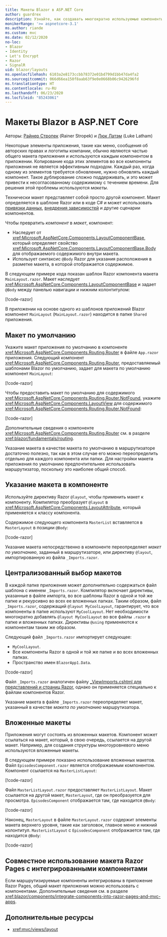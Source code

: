 ```yaml
---
title: Макеты Blazor в ASP.NET Core
author: guardrex
description: Узнайте, как создавать многократно используемые компоненты макета для Blazor приложений.
monikerRange: '>= aspnetcore-3.1'
ms.author: riande
ms.custom: mvc
ms.date: 02/12/2020
no-loc:
- Blazor
- Identity
- Let's Encrypt
- Razor
- SignalR
uid: blazor/layouts
ms.openlocfilehash: 6103a2e8173ccbb78372e01bd799d1bb47da4fa2
ms.sourcegitcommit: 066d66ea150f8aab63f9e0e0668b06c9426296fd
ms.translationtype: HT
ms.contentlocale: ru-RU
ms.lasthandoff: 06/23/2020
ms.locfileid: "85243061"
---
```

# <a name="aspnet-core-blazor-layouts"></a>Макеты Blazor в ASP.NET Core

Авторы: [Райнер Стропек](https://www.timecockpit.com) (Rainer Stropek) и [Люк Латэм](https://github.com/guardrex) (Luke Latham)

Некоторые элементы приложения, такие как меню, сообщения об авторских правах и логотипы компании, обычно являются частью общего макета приложения и используются каждым компонентом в приложении. Копирование кода этих элементов во все компоненты приложения не является эффективным подходом. Каждый раз, когда одному из элементов требуется обновление, нужно обновлять каждый компонент. Такое дублирование сложно поддерживать, и это может привести к несогласованному содержимому с течением времени. Для решения этой проблемы используются *макеты*.

Технически макет представляет собой просто другой компонент. Макет определяется в шаблоне Razor или в коде C# и может использовать [привязки данных](xref:blazor/components/data-binding), [внедрения зависимостей](xref:blazor/fundamentals/dependency-injection) и другие сценарии компонентов.

Чтобы превратить *компонент* в *макет*, компонент:

* Наследует от <xref:Microsoft.AspNetCore.Components.LayoutComponentBase>, который определяет свойство <xref:Microsoft.AspNetCore.Components.LayoutComponentBase.Body> для отображаемого содержимого внутри макета.
* Использует синтаксис `@Body` Razor для указания расположения в разметке макета, в которой отображается содержимое.

В следующем примере кода показан шаблон Razor компонента макета `MainLayout.razor`. Макет наследует <xref:Microsoft.AspNetCore.Components.LayoutComponentBase> и задает `@Body` между панелью навигации и нижним колонтитулом:

[!code-razor[](layouts/sample_snapshot/3.x/MainLayout.razor?highlight=1,13)]

В приложении на основе одного из шаблонов приложений Blazor компонент `MainLayout` (`MainLayout.razor`) находится в папке `Shared` приложения.

## <a name="default-layout"></a>Макет по умолчанию

Укажите макет приложения по умолчанию в компоненте <xref:Microsoft.AspNetCore.Components.Routing.Router> в файле `App.razor` приложения. Следующий компонент <xref:Microsoft.AspNetCore.Components.Routing.Router>, предоставляемый шаблонами Blazor по умолчанию, задает для макета по умолчанию компонент `MainLayout`:

[!code-razor[](layouts/sample_snapshot/3.x/App1.razor?highlight=3)]

Чтобы предоставить макет по умолчанию для содержимого <xref:Microsoft.AspNetCore.Components.Routing.Router.NotFound>, укажите <xref:Microsoft.AspNetCore.Components.LayoutView> для содержимого <xref:Microsoft.AspNetCore.Components.Routing.Router.NotFound>:

[!code-razor[](layouts/sample_snapshot/3.x/App2.razor?highlight=6-9)]

Дополнительные сведения о компоненте <xref:Microsoft.AspNetCore.Components.Routing.Router> см. в разделе <xref:blazor/fundamentals/routing>.

Указание макета в качестве макета по умолчанию в маршрутизаторе достаточно полезно, так как в этом случае его можно переопределить отдельно для каждого компонента или папки. Для настройки макета приложения по умолчанию предпочтительнее использовать маршрутизатор, поскольку это наиболее общий способ.

## <a name="specify-a-layout-in-a-component"></a>Указание макета в компоненте

Используйте директиву Razor `@layout`, чтобы применить макет к компоненту. Компилятор преобразует `@layout` в <xref:Microsoft.AspNetCore.Components.LayoutAttribute>, который применяется к классу компонента.

Содержимое следующего компонента `MasterList` вставляется в `MasterLayout` в позиции `@Body`:

[!code-razor[](layouts/sample_snapshot/3.x/MasterList.razor?highlight=1)]

Указание макета непосредственно в компоненте переопределяет *макет по умолчанию*, заданный в маршрутизаторе, или директиву `@layout`, импортированную из файла `_Imports.razor`.

## <a name="centralized-layout-selection"></a>Централизованный выбор макетов

В каждой папке приложения может дополнительно содержаться файл шаблона с именем `_Imports.razor`. Компилятор включает директивы, указанные в файле импорта, во все шаблоны Razor в одной и той же папке и рекурсивно во всех ее вложенных папках. Таким образом, файл `_Imports.razor`, содержащий `@layout MyCoolLayout`, гарантирует, что все компоненты в папке используют `MyCoolLayout`. Нет необходимости многократно добавлять `@layout MyCoolLayout` во все файлы `.razor` в папке и вложенных папках. Директивы `@using` применяются к компонентам таким же образом.

Следующий файл `_Imports.razor` импортирует следующее:

* `MyCoolLayout`.
* Все компоненты Razor в одной и той же папке и во всех вложенных папках.
* Пространство имен `BlazorApp1.Data`.
 
[!code-razor[](layouts/sample_snapshot/3.x/_Imports.razor)]

Файл `_Imports.razor` аналогичен файлу [_ViewImports.cshtml для представлений и страниц Razor](xref:mvc/views/layout#importing-shared-directives), однако он применяется специально к файлам компонентов Razor.

Указание макета в файле `_Imports.razor` переопределяет макет, указанный в качестве *макета по умолчанию* маршрутизатора.

## <a name="nested-layouts"></a>Вложенные макеты

Приложения могут состоять из вложенных макетов. Компонент может ссылаться на макет, который, в свою очередь, ссылается на другой макет. Например, для создания структуры многоуровневого меню используются вложенные макеты.

В следующем примере показано использование вложенных макетов. Файл `EpisodesComponent.razor` является отображаемым компонентом. Компонент ссылается на `MasterListLayout`:

[!code-razor[](layouts/sample_snapshot/3.x/EpisodesComponent.razor?highlight=1)]

Файл `MasterListLayout.razor` предоставляет `MasterListLayout`. Макет ссылается на другой макет, `MasterLayout`, где он преобразуется для просмотра. `EpisodesComponent` отображается там, где находится `@Body`:

[!code-razor[](layouts/sample_snapshot/3.x/MasterListLayout.razor?highlight=1,9)]

Наконец, `MasterLayout` в файле `MasterLayout.razor` содержит элементы макета верхнего уровня, такие как заголовок, главное меню и нижний колонтитул. `MasterListLayout` с `EpisodesComponent` отображается там, где находится `@Body`:

[!code-razor[](layouts/sample_snapshot/3.x/MasterLayout.razor?highlight=6)]

## <a name="share-a-razor-pages-layout-with-integrated-components"></a>Совместное использование макета Razor Pages с интегрированными компонентами

Если маршрутизируемые компоненты интегрированы в приложение Razor Pages, общий макет приложения можно использовать с компонентами. Дополнительные сведения см. в разделе <xref:blazor/components/integrate-components-into-razor-pages-and-mvc-apps>.

## <a name="additional-resources"></a>Дополнительные ресурсы

* <xref:mvc/views/layout>
